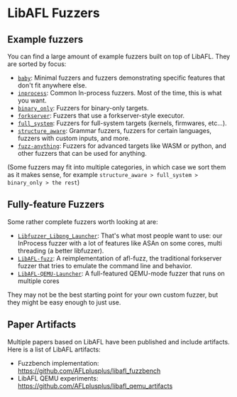 # LibAFL Fuzzers

## Example fuzzers

You can find a large amount of example fuzzers built on top of LibAFL.
They are sorted by focus:

- [`baby`](./baby/): Minimal fuzzers and fuzzers demonstrating specific features that don't fit anywhere else.
- [`inprocess`](./inprocess/): Common In-process fuzzers. Most of the time, this is what you want.
- [`binary_only`](./binary_only/): Fuzzers for binary-only targets.
- [`forkserver`](./forkserver/): Fuzzers that use a forkserver-style executor.
- [`full_system`](./full_system/): Fuzzers for full-system targets (kernels, firmwares, etc...).
- [`structure_aware`](./structure_aware/): Grammar fuzzers, fuzzers for certain languages, fuzzers with custom inputs, and more.
- [`fuzz-anything`](./fuzz_anything/): Fuzzers for advanced targets like WASM or python, and other fuzzers that can be used for anything.

(Some fuzzers may fit into multiple categories, in which case we sort them as it makes sense, for example `structure_aware > full_system > binary_only > the rest`)

## Fully-feature Fuzzers

Some rather complete fuzzers worth looking at are:

- [`Libfuzzer_Libpng_Launcher`](./inprocess/libfuzzer_libpng_launcher): That's what most people want to use: our InProcess fuzzer with a lot of features like ASAn on some cores, multi threading (a better libfuzzer).
- [`LibAFL-fuzz`](./forkserver/libafl-fuzz/): A reimplementation of afl-fuzz, the traditional forkserver fuzzer that tries to emulate the command line and behavior.
- [`LibAFL-QEMU-Launcher`](./binary_only/qemu_launcher/): A full-featured QEMU-mode fuzzer that runs on multiple cores

They may not be the best starting point for your own custom fuzzer, but they might be easy enough to just use.

## Paper Artifacts

Multiple papers based on LibAFL have been published and include artifacts.
Here is a list of LibAFL artifacts:

- Fuzzbench implementation: https://github.com/AFLplusplus/libafl_fuzzbench
- LibAFL QEMU experiments: https://github.com/AFLplusplus/libafl_qemu_artifacts
